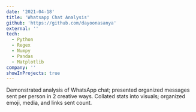 ```yaml
---
date: '2021-04-18'
title: 'Whatsapp Chat Analysis'
github: 'https://github.com/dayoonasanya'
external: ''
tech:
  - Python
  - Regex
  - Numpy
  - Pandas
  - Matplotlib
company: ''
showInProjects: true
---
```


Demonstrated analysis of WhatsApp chat; presented organized messages sent per person in 2 creative ways. Collated stats into visuals; organized emoji, media, and links sent count.

